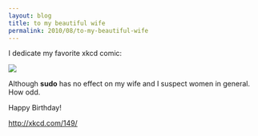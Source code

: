 ```yaml
---
layout: blog
title: to my beautiful wife
permalink: 2010/08/to-my-beautiful-wife
---
```


<p>I dedicate my favorite xkcd comic:</p>
<p><img src="http://imgs.xkcd.com/comics/sandwich.png" border=0 /></p>
<p>Although <b>sudo</b> has no effect on my wife and I suspect women in general. How odd.</p>
<p>Happy Birthday!</p>
<p><a href="http://xkcd.com/149/" title="http://xkcd.com/149/">http://xkcd.com/149/</a></p>
